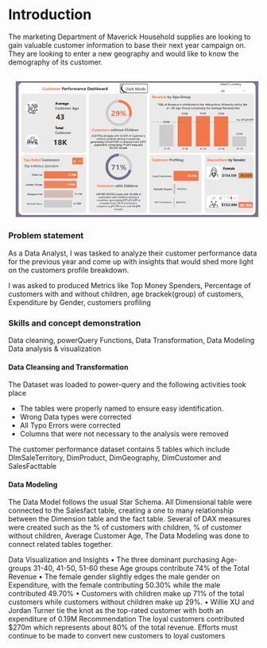 # Introduction

The marketing Department of Maverick Household supplies are looking to gain valuable customer information to base their next year campaign on. They are looking to enter a new geography and would like to know the demography of its customer.

![](customer_performance_report.PNG)

### Problem statement

As a Data Analyst, I was tasked to analyze their customer performance data for the previous year and come up with insights that would shed more light on the customers profile breakdown.
>
I was asked to produced Metrics like Top Money Spenders, Percentage of customers with and without children, age brackek(group) of customers, Expenditure by Gender, customers profiling
>
### Skills and concept demonstration

Data cleaning, powerQuery Functions, Data Transformation, Data Modeling Data analysis & visualization
#### Data Cleansing and Transformation

The Dataset was loaded to power-query and the following activities took place
- The tables were properly named to ensure easy identification.
- Wrong Data types were corrected
- All Typo Errors were corrected
- Columns that were not necessary to the analysis were removed
>
The customer performance dataset contains 5 tables which include DImSaleTerritory, DimProduct, DimGeography, DimCustomer and SalesFacttable
#### Data Modeling

The Data Model follows the usual Star Schema. All Dimensional table were connected to the Salesfact table, creating a one to many relationship between the Dimension table and the fact table.
Several of DAX measures were created such as the % of customers with children, % of customer without children, Average Customer Age, 
The Data Modeling was done to connect related tables together.
>
Data Visualization and Insights
•	The three dominant purchasing Age-groups 31-40, 41-50, 51-60 these Age groups contribute 74% of the Total Revenue
•	The female gender slightly edges the male gender on  Expenditure, with the female contributing 50.30% while the male contributed 49.70%
•	Customers with children make up 71% of the total customers while customers without children make up 29%. 
•	Willie XU and Jordan Turner tie the knot as the top-rated customer  with both an expenditure of 0.19M
Recommendation
The loyal customers contributed $270m which represents about 80% of the total revenue. Efforts must continue to be made to convert new customers to loyal customers
